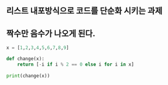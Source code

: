 ## 리스트 내포방식으로 코드를 단순화 시키는 과제
## 짝수만 음수가 나오게 된다.

```python
x = [1,2,3,4,5,6,7,8,9]

def change(x):
    return [-i if i % 2 == 0 else i for i in x]
            
print(change(x))
```
